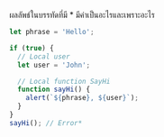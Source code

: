 ผลลัพธ์ในบรรทัดที่มี \* มีค่าเป็นอะไรและเพราะอะไร

```js
let phrase = 'Hello';

if (true) {
  // Local user
  let user = 'John';

  // Local function SayHi
  function sayHi() {
    alert(`${phrase}, ${user}`);
  }
}
sayHi(); // Error*
```
